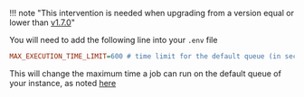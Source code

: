 !!! note "This intervention is needed when upgrading from a version equal or lower than [v1.7.0](https://github.com/codalab/codabench/releases/tag/v1.7.0)"

You will need to add the following line into your `.env` file
```ini title=".env"
MAX_EXECUTION_TIME_LIMIT=600 # time limit for the default queue (in seconds)
```

This will change the maximum time a job can run on the default queue of your instance, as noted [here](https://github.com/codalab/codabench/pull/1154)
